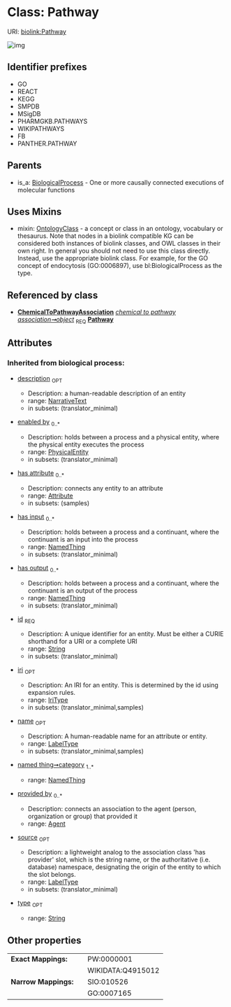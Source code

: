 
# Class: Pathway




URI: [biolink:Pathway](https://w3id.org/biolink/vocab/Pathway)


![img](http://yuml.me/diagram/nofunky;dir:TB/class/[PhysicalEntity],[ChemicalToPathwayAssociation]-%20object%201..1>[Pathway&#124;id(i):string;iri(i):iri_type%20%3F;type(i):string%20%3F;name(i):label_type%20%3F;description(i):narrative_text%20%3F;source(i):label_type%20%3F],[Pathway]uses%20-.->[OntologyClass],[BiologicalProcess]^-[Pathway],[OntologyClass],[NamedThing],[ChemicalToPathwayAssociation],[BiologicalProcess],[Attribute],[Agent])

## Identifier prefixes

 * GO
 * REACT
 * KEGG
 * SMPDB
 * MSigDB
 * PHARMGKB.PATHWAYS
 * WIKIPATHWAYS
 * FB
 * PANTHER.PATHWAY

## Parents

 *  is_a: [BiologicalProcess](BiologicalProcess.md) - One or more causally connected executions of molecular functions

## Uses Mixins

 *  mixin: [OntologyClass](OntologyClass.md) - a concept or class in an ontology, vocabulary or thesaurus. Note that nodes in a biolink compatible KG can be considered both instances of biolink classes, and OWL classes in their own right. In general you should not need to use this class directly. Instead, use the appropriate biolink class. For example, for the GO concept of endocytosis (GO:0006897), use bl:BiologicalProcess as the type.

## Referenced by class

 *  **[ChemicalToPathwayAssociation](ChemicalToPathwayAssociation.md)** *[chemical to pathway association➞object](chemical_to_pathway_association_object.md)*  <sub>REQ</sub>
  **[Pathway](Pathway.md)**

## Attributes


### Inherited from biological process:

 * [description](description.md)  <sub>OPT</sub>

     * Description: a human-readable description of an entity
     * range: [NarrativeText](types/NarrativeText.md)
     * in subsets: (translator_minimal)
 * [enabled by](enabled_by.md)  <sub>0..*</sub>

     * Description: holds between a process and a physical entity, where the physical entity executes the process
     * range: [PhysicalEntity](PhysicalEntity.md)
     * in subsets: (translator_minimal)
 * [has attribute](has_attribute.md)  <sub>0..*</sub>

     * Description: connects any entity to an attribute
     * range: [Attribute](Attribute.md)
     * in subsets: (samples)
 * [has input](has_input.md)  <sub>0..*</sub>

     * Description: holds between a process and a continuant, where the continuant is an input into the process
     * range: [NamedThing](NamedThing.md)
     * in subsets: (translator_minimal)
 * [has output](has_output.md)  <sub>0..*</sub>

     * Description: holds between a process and a continuant, where the continuant is an output of the process
     * range: [NamedThing](NamedThing.md)
     * in subsets: (translator_minimal)
 * [id](id.md)  <sub>REQ</sub>

     * Description: A unique identifier for an entity. Must be either a CURIE shorthand for a URI or a complete URI
     * range: [String](types/String.md)
     * in subsets: (translator_minimal)
 * [iri](iri.md)  <sub>OPT</sub>

     * Description: An IRI for an entity. This is determined by the id using expansion rules.
     * range: [IriType](types/IriType.md)
     * in subsets: (translator_minimal,samples)
 * [name](name.md)  <sub>OPT</sub>

     * Description: A human-readable name for an attribute or entity.
     * range: [LabelType](types/LabelType.md)
     * in subsets: (translator_minimal,samples)
 * [named thing➞category](named_thing_category.md)  <sub>1..*</sub>

     * range: [NamedThing](NamedThing.md)
 * [provided by](provided_by.md)  <sub>0..*</sub>

     * Description: connects an association to the agent (person, organization or group) that provided it
     * range: [Agent](Agent.md)
 * [source](source.md)  <sub>OPT</sub>

     * Description: a lightweight analog to the association class 'has provider' slot, which is the string name, or the authoritative (i.e. database) namespace, designating the origin of the entity to which the slot belongs.
     * range: [LabelType](types/LabelType.md)
     * in subsets: (translator_minimal)
 * [type](type.md)  <sub>OPT</sub>

     * range: [String](types/String.md)

## Other properties

|  |  |  |
| --- | --- | --- |
| **Exact Mappings:** | | PW:0000001 |
|  | | WIKIDATA:Q4915012 |
| **Narrow Mappings:** | | SIO:010526 |
|  | | GO:0007165 |

